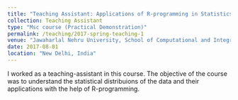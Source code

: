 ```yaml
---
title: "Teaching Assistant: Applications of R-programming in Statistics"
collection: Teaching Assistant
type: "Msc course (Practical Demonstration)"
permalink: /teaching/2017-spring-teaching-1
venue: "Jawaharlal Nehru University, School of Computational and Integrative Sciences"
date: 2017-08-01
location: "New Delhi, India"
---
```


I worked as a teaching-assistant in this course. The objective of the course was to understand the statistical distribuions of the data and their applications with the help of R-programming.
